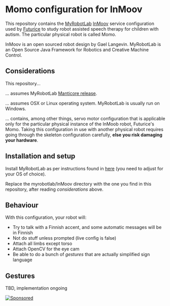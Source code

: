 # Momo configuration for InMoov

This repository contains the [MyRobotLab](http://myrobotlab.org/) [InMoov](http://inmoov.fr/) service configuration used by [Futurice](https://futurice.com) to study robot assisted speech therapy for children with autism. The particular physical robot is called Momo.

InMoov is an open sourced robot design by Gael Langevin. MyRobotLab is an Open Source Java Framework for Robotics and Creative Machine Control.

## Considerations

This repository...

... assumes MyRobotLab [Manticore release](https://github.com/MyRobotLab/myrobotlab/releases/tag/1.0.2693).

... assumes OSX or Linux operating system. MyRobotLab is usually run on Windows. 

... contains, among other things, servo motor configuration that is applicable only for the particular physical instance of the InMoob robot, Futurice's Momo. Taking this configuration in use with another physical robot requires going through the skeleton configuration carefully, **else you risk damaging your hardware**. 

## Installation and setup

Install MyRobotLab as per instructions found in [here](https://github.com/MyRobotLab/inmoov/wiki/HOWTO---SETUP-&-PREREQUISITES) (you need to adjust for your OS of choice). 

Replace the myrobotlab/InMoov directory with the one you find in this repository, after reading *considerations* above. 

## Behaviour

With this configuration, your robot will:

* Try to talk with a Finnish accent, and some automatic messages will be in Finnish
* Not do stuff unless prompted (live config is false)
* Attach all limbs except torso
* Attach OpenCV for the eye cam
* Be able to do a bunch of *gestures* that are actually simplified sign language

## Gestures

TBD, implementation ongoing

[![Sponsored](https://img.shields.io/badge/chilicorn-sponsored-brightgreen.svg?logo=data%3Aimage%2Fpng%3Bbase64%2CiVBORw0KGgoAAAANSUhEUgAAAA4AAAAPCAMAAADjyg5GAAABqlBMVEUAAAAzmTM3pEn%2FSTGhVSY4ZD43STdOXk5lSGAyhz41iz8xkz2HUCWFFhTFFRUzZDvbIB00Zzoyfj9zlHY0ZzmMfY0ydT0zjj92l3qjeR3dNSkoZp4ykEAzjT8ylUBlgj0yiT0ymECkwKjWqAyjuqcghpUykD%2BUQCKoQyAHb%2BgylkAyl0EynkEzmkA0mUA3mj86oUg7oUo8n0k%2FS%2Bw%2Fo0xBnE5BpU9Br0ZKo1ZLmFZOjEhesGljuzllqW50tH14aS14qm17mX9%2Bx4GAgUCEx02JySqOvpSXvI%2BYvp2orqmpzeGrQh%2Bsr6yssa2ttK6v0bKxMBy01bm4zLu5yry7yb29x77BzMPCxsLEzMXFxsXGx8fI3PLJ08vKysrKy8rL2s3MzczOH8LR0dHW19bX19fZ2dna2trc3Nzd3d3d3t3f39%2FgtZTg4ODi4uLj4%2BPlGxLl5eXm5ubnRzPn5%2Bfo6Ojp6enqfmzq6urr6%2Bvt7e3t7u3uDwvugwbu7u7v6Obv8fDz8%2FP09PT2igP29vb4%2BPj6y376%2Bu%2F7%2Bfv9%2Ff39%2Fv3%2BkAH%2FAwf%2FtwD%2F9wCyh1KfAAAAKXRSTlMABQ4VGykqLjVCTVNgdXuHj5Kaq62vt77ExNPX2%2Bju8vX6%2Bvr7%2FP7%2B%2FiiUMfUAAADTSURBVAjXBcFRTsIwHAfgX%2FtvOyjdYDUsRkFjTIwkPvjiOTyX9%2FAIJt7BF570BopEdHOOstHS%2BX0s439RGwnfuB5gSFOZAgDqjQOBivtGkCc7j%2B2e8XNzefWSu%2BsZUD1QfoTq0y6mZsUSvIkRoGYnHu6Yc63pDCjiSNE2kYLdCUAWVmK4zsxzO%2BQQFxNs5b479NHXopkbWX9U3PAwWAVSY%2FpZf1udQ7rfUpQ1CzurDPpwo16Ff2cMWjuFHX9qCV0Y0Ok4Jvh63IABUNnktl%2B6sgP%2BARIxSrT%2FMhLlAAAAAElFTkSuQmCC)](http://spiceprogram.org/oss-sponsorship)
